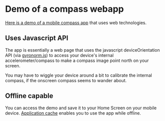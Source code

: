 # Demo of a compass webapp

[Here is a demo of a mobile compass app](https://iamfrank.github.io/compass-webapp/dist) that uses web technologies.

## Uses Javascript API

The app is essentially a web page that uses the javascript deviceOrientation API (via [gyronorm.js](https://github.com/dorukeker/gyronorm.js#gyronormjs)) to access your device's internal accelerometer/compass to make a compass image point north on your screen.

You may have to wiggle your device around a bit to calibrate the internal compass, if the onscreen compass seems to wander about.

## Offline capable

You can access the demo and save it to your Home Screen on your mobile device. [Application cache](https://www.w3schools.com/html/html5_app_cache.asp) enables you to use the app while offline.
